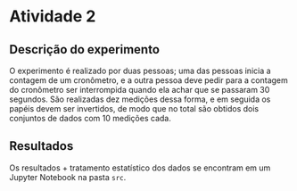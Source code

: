# Atividade 2

## Descrição do experimento
O experimento é realizado por duas pessoas; uma das pessoas inicia a contagem de um cronômetro, e a outra pessoa deve pedir para a contagem do cronômetro ser interrompida quando ela achar que se passaram 30 segundos.
São realizadas dez medições dessa forma, e em seguida os papéis devem ser invertidos, de modo que no total são obtidos dois conjuntos de dados com 10 medições cada.

## Resultados
Os resultados + tratamento estatístico dos dados se encontram em um Jupyter Notebook na pasta `src`.
